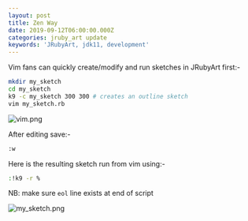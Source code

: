 ```yaml
---
layout: post
title: Zen Way
date: 2019-09-12T06:00:00.000Z
categories: jruby_art update
keywords: 'JRubyArt, jdk11, development'
---
```

Vim fans can quickly create/modify and run sketches in JRubyArt first:-

```bash
mkdir my_sketch
cd my_sketch
k9 -c my_sketch 300 300 # creates an outline sketch
vim my_sketch.rb
```
![vim.png]({{site.github.url}}/assets/vim.png)

After editing save:-
```bash
:w
```

Here is the resulting sketch run from vim using:-
```bash
:!k9 -r %
```
NB: make sure `eol` line exists at end of script

![my_sketch.png]({{site.github.url}}/assets/my_sketch.png)
